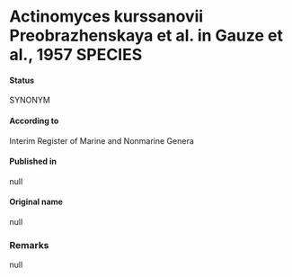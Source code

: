 # Actinomyces kurssanovii Preobrazhenskaya et al. in Gauze et al., 1957 SPECIES

#### Status
SYNONYM

#### According to
Interim Register of Marine and Nonmarine Genera

#### Published in
null

#### Original name
null

### Remarks
null